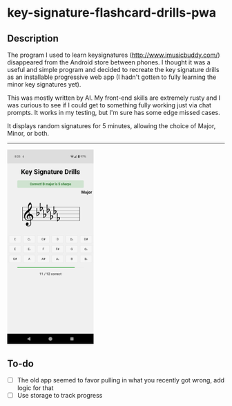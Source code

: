 # key-signature-flashcard-drills-pwa
## Description

The program I used to learn keysignatures (http://www.imusicbuddy.com/) disappeared from the Android store between phones.
I thought it was a useful and simple program and decided to recreate the key signature drills as an installable
progressive web app (I hadn't gotten to fully learning the minor key signatures yet).

This was mostly written by AI. My front-end skills are extremely rusty and I was curious to see if I could get to something fully working
just via chat prompts. It works in my testing, but I'm sure has some edge missed cases.

It displays random signatures for 5 minutes, allowing the choice of Major, Minor, or both.

---

<img src="docs/screenshot.png" width="200" >

## To-do

- [ ] The old app seemed to favor pulling in what you recently got wrong, add logic for that
- [ ] Use storage to track progress
